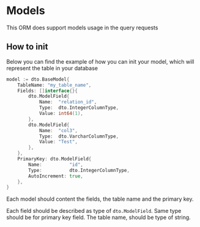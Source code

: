 # Models
This ORM does support models usage in the query requests

## How to init
Below you can find the example of how you can init your model, which will represent the table in your database
```go
model := dto.BaseModel{
    TableName: "my_table_name",
    Fields: []interface{}{
        dto.ModelField{
            Name:  "relation_id",
            Type:  dto.IntegerColumnType,
            Value: int64(1),
        },
        dto.ModelField{
            Name:  "col3",
            Type:  dto.VarcharColumnType,
            Value: "Test",
        },
    },
    PrimaryKey: dto.ModelField{
        Name:          "id",
        Type:          dto.IntegerColumnType,
        AutoIncrement: true,
    },
}
```

Each model should content the fields, the table name and the primary key.

Each field should be described as type of `dto.ModelField`. Same type should be for primary key field. The table name, should be type of string.